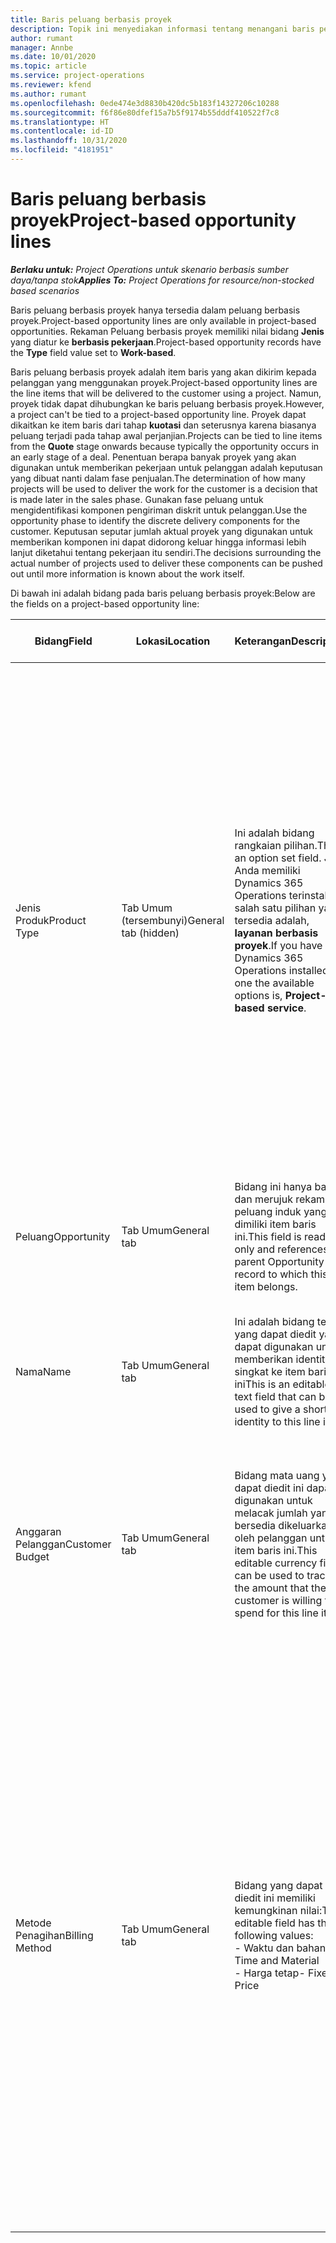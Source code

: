 ```yaml
---
title: Baris peluang berbasis proyek
description: Topik ini menyediakan informasi tentang menangani baris peluang berbasis proyek.
author: rumant
manager: Annbe
ms.date: 10/01/2020
ms.topic: article
ms.service: project-operations
ms.reviewer: kfend
ms.author: rumant
ms.openlocfilehash: 0ede474e3d8830b420dc5b183f14327206c10288
ms.sourcegitcommit: f6f86e80dfef15a7b5f9174b55dddf410522f7c8
ms.translationtype: HT
ms.contentlocale: id-ID
ms.lasthandoff: 10/31/2020
ms.locfileid: "4181951"
---
```

# <a name="project-based-opportunity-lines"></a><span data-ttu-id="5176c-103">Baris peluang berbasis proyek</span><span class="sxs-lookup"><span data-stu-id="5176c-103">Project-based opportunity lines</span></span>

<span data-ttu-id="5176c-104">_**Berlaku untuk:** Project Operations untuk skenario berbasis sumber daya/tanpa stok_</span><span class="sxs-lookup"><span data-stu-id="5176c-104">_**Applies To:** Project Operations for resource/non-stocked based scenarios_</span></span>


<span data-ttu-id="5176c-105">Baris peluang berbasis proyek hanya tersedia dalam peluang berbasis proyek.</span><span class="sxs-lookup"><span data-stu-id="5176c-105">Project-based opportunity lines are only available in project-based opportunities.</span></span> <span data-ttu-id="5176c-106">Rekaman Peluang berbasis proyek memiliki nilai bidang **Jenis** yang diatur ke **berbasis pekerjaan**.</span><span class="sxs-lookup"><span data-stu-id="5176c-106">Project-based opportunity records have the **Type** field value set to **Work-based**.</span></span>

<span data-ttu-id="5176c-107">Baris peluang berbasis proyek adalah item baris yang akan dikirim kepada pelanggan yang menggunakan proyek.</span><span class="sxs-lookup"><span data-stu-id="5176c-107">Project-based opportunity lines are the line items that will be delivered to the customer using a project.</span></span> <span data-ttu-id="5176c-108">Namun, proyek tidak dapat dihubungkan ke baris peluang berbasis proyek.</span><span class="sxs-lookup"><span data-stu-id="5176c-108">However, a project can't be tied to a project-based opportunity line.</span></span> <span data-ttu-id="5176c-109">Proyek dapat dikaitkan ke item baris dari tahap **kuotasi** dan seterusnya karena biasanya peluang terjadi pada tahap awal perjanjian.</span><span class="sxs-lookup"><span data-stu-id="5176c-109">Projects can be tied to line items from the **Quote** stage onwards because typically the opportunity occurs in an early stage of a deal.</span></span> <span data-ttu-id="5176c-110">Penentuan berapa banyak proyek yang akan digunakan untuk memberikan pekerjaan untuk pelanggan adalah keputusan yang dibuat nanti dalam fase penjualan.</span><span class="sxs-lookup"><span data-stu-id="5176c-110">The determination of how many projects will be used to deliver the work for the customer is a decision that is made later in the sales phase.</span></span> <span data-ttu-id="5176c-111">Gunakan fase peluang untuk mengidentifikasi komponen pengiriman diskrit untuk pelanggan.</span><span class="sxs-lookup"><span data-stu-id="5176c-111">Use the opportunity phase to identify the discrete delivery components for the customer.</span></span> <span data-ttu-id="5176c-112">Keputusan seputar jumlah aktual proyek yang digunakan untuk memberikan komponen ini dapat didorong keluar hingga informasi lebih lanjut diketahui tentang pekerjaan itu sendiri.</span><span class="sxs-lookup"><span data-stu-id="5176c-112">The decisions surrounding the actual number of projects used to deliver these components can be pushed out until more information is known about the work itself.</span></span>

<span data-ttu-id="5176c-113">Di bawah ini adalah bidang pada baris peluang berbasis proyek:</span><span class="sxs-lookup"><span data-stu-id="5176c-113">Below are the fields on a project-based opportunity line:</span></span>

| <span data-ttu-id="5176c-114">**Bidang**</span><span class="sxs-lookup"><span data-stu-id="5176c-114">**Field**</span></span> | <span data-ttu-id="5176c-115">**Lokasi**</span><span class="sxs-lookup"><span data-stu-id="5176c-115">**Location**</span></span> | <span data-ttu-id="5176c-116">**Keterangan**</span><span class="sxs-lookup"><span data-stu-id="5176c-116">**Description**</span></span> | <span data-ttu-id="5176c-117">**Dampak hilir**</span><span class="sxs-lookup"><span data-stu-id="5176c-117">**Downstream impact**</span></span> |
| --- | --- | --- | --- |
| <span data-ttu-id="5176c-118">Jenis Produk</span><span class="sxs-lookup"><span data-stu-id="5176c-118">Product Type</span></span> | <span data-ttu-id="5176c-119">Tab Umum (tersembunyi)</span><span class="sxs-lookup"><span data-stu-id="5176c-119">General tab (hidden)</span></span> | <span data-ttu-id="5176c-120">Ini adalah bidang rangkaian pilihan.</span><span class="sxs-lookup"><span data-stu-id="5176c-120">This is an option set field.</span></span> <span data-ttu-id="5176c-121">Jika Anda memiliki Dynamics 365 Operations terinstal, salah satu pilihan yang tersedia adalah, **layanan berbasis proyek**.</span><span class="sxs-lookup"><span data-stu-id="5176c-121">If you have Dynamics 365 Operations installed, one the available options is, **Project-based service**.</span></span>  | <span data-ttu-id="5176c-122">Nilai bidang ini diatur ke **layanan berbasis proyek** saat Anda membuat baris peluang berbasis proyek dari kisi baris berbasis proyek pada peluang.</span><span class="sxs-lookup"><span data-stu-id="5176c-122">The value of this field is set to **Project-based service** when you create the project-based opportunity line from the project-based lines grid on the Opportunity.</span></span> <br> <span data-ttu-id="5176c-123">Jika Anda mengubah atau mengganti nilai ini, fungsi proyek tidak akan diaktifkan pada item baris berbasis proyek.</span><span class="sxs-lookup"><span data-stu-id="5176c-123">If you change or override this value, the project functionality won't be enabled on your project-based line items.</span></span> |
| <span data-ttu-id="5176c-124">Peluang</span><span class="sxs-lookup"><span data-stu-id="5176c-124">Opportunity</span></span> | <span data-ttu-id="5176c-125">Tab Umum</span><span class="sxs-lookup"><span data-stu-id="5176c-125">General tab</span></span> | <span data-ttu-id="5176c-126">Bidang ini hanya baca dan merujuk rekaman peluang induk yang dimiliki item baris ini.</span><span class="sxs-lookup"><span data-stu-id="5176c-126">This field is read-only and references the parent Opportunity record to which this line item belongs.</span></span> | <span data-ttu-id="5176c-127">Tidak ada dampak hilir dari bidang ini.</span><span class="sxs-lookup"><span data-stu-id="5176c-127">There is no downstream impact of this field.</span></span> |
| <span data-ttu-id="5176c-128">Nama</span><span class="sxs-lookup"><span data-stu-id="5176c-128">Name</span></span> | <span data-ttu-id="5176c-129">Tab Umum</span><span class="sxs-lookup"><span data-stu-id="5176c-129">General tab</span></span> | <span data-ttu-id="5176c-130">Ini adalah bidang teks yang dapat diedit yang dapat digunakan untuk memberikan identitas singkat ke item baris ini</span><span class="sxs-lookup"><span data-stu-id="5176c-130">This is an editable text field that can be used to give a short identity to this line item</span></span> | <span data-ttu-id="5176c-131">Nilai ini dibawa ke baris kuotasi saat Anda membuat kuotasi dari peluang ini</span><span class="sxs-lookup"><span data-stu-id="5176c-131">This value is carried over to the quote line when you create a quote from this opportunity</span></span> |
| <span data-ttu-id="5176c-132">Anggaran Pelanggan</span><span class="sxs-lookup"><span data-stu-id="5176c-132">Customer Budget</span></span> | <span data-ttu-id="5176c-133">Tab Umum</span><span class="sxs-lookup"><span data-stu-id="5176c-133">General tab</span></span> | <span data-ttu-id="5176c-134">Bidang mata uang yang dapat diedit ini dapat digunakan untuk melacak jumlah yang bersedia dikeluarkan oleh pelanggan untuk item baris ini.</span><span class="sxs-lookup"><span data-stu-id="5176c-134">This editable currency field can be used to track the amount that the customer is willing to spend for this line item.</span></span> | <span data-ttu-id="5176c-135">Nilai ini dibawa ke bidang terkait di baris kuotasi saat Anda membuat kuotasi dari peluang ini</span><span class="sxs-lookup"><span data-stu-id="5176c-135">This value is carried over to the corresponding field on the quote line when you create a quote from this opportunity</span></span> |
| <span data-ttu-id="5176c-136">Metode Penagihan</span><span class="sxs-lookup"><span data-stu-id="5176c-136">Billing Method</span></span> | <span data-ttu-id="5176c-137">Tab Umum</span><span class="sxs-lookup"><span data-stu-id="5176c-137">General tab</span></span> | <span data-ttu-id="5176c-138">Bidang yang dapat diedit ini memiliki kemungkinan nilai:</span><span class="sxs-lookup"><span data-stu-id="5176c-138">This editable field has the following values:</span></span></br><span data-ttu-id="5176c-139">- Waktu dan bahan</span><span class="sxs-lookup"><span data-stu-id="5176c-139">- Time and Material</span></span></br><span data-ttu-id="5176c-140">- Harga tetap</span><span class="sxs-lookup"><span data-stu-id="5176c-140">- Fixed Price</span></span> | <span data-ttu-id="5176c-141">Nilai ini dibawa ke bidang terkait di baris kuotasi saat Anda membuat kuotasi dari peluang ini.</span><span class="sxs-lookup"><span data-stu-id="5176c-141">This value is carried over to the corresponding field on the quote line when you create a quote from this opportunity.</span></span> <span data-ttu-id="5176c-142">Setelah baris kuotasi dibuat, bidang akan dikunci dan tidak dapat diubah.</span><span class="sxs-lookup"><span data-stu-id="5176c-142">After the quote line is created, the field is locked and can't be changed.</span></span> <span data-ttu-id="5176c-143">Tetapkan nilai bidang ini seakurat mungkin.</span><span class="sxs-lookup"><span data-stu-id="5176c-143">Assign this field value as accurately as possible.</span></span> <span data-ttu-id="5176c-144">Jika Anda perlu mengubah nilai bidang ini pada baris kuotasi, Hapus dan buat ulang baris kuotasi.</span><span class="sxs-lookup"><span data-stu-id="5176c-144">If you need to change the value of this field on the quote line, delete and re-create the quote line.</span></span> |
